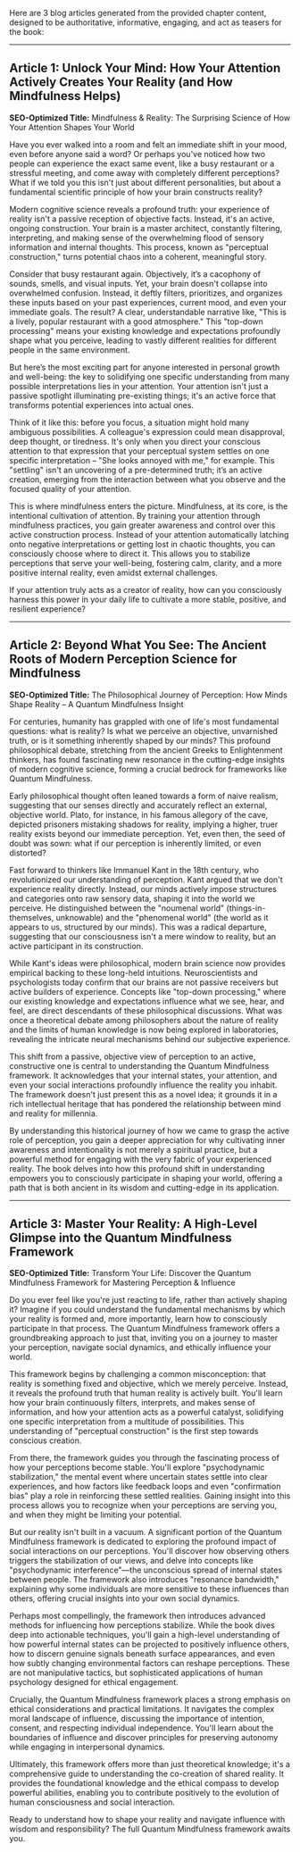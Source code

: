 Here are 3 blog articles generated from the provided chapter content, designed to be authoritative, informative, engaging, and act as teasers for the book:

---

## Article 1: Unlock Your Mind: How Your Attention Actively Creates Your Reality (and How Mindfulness Helps)

**SEO-Optimized Title:** Mindfulness & Reality: The Surprising Science of How Your Attention Shapes Your World

Have you ever walked into a room and felt an immediate shift in your mood, even before anyone said a word? Or perhaps you've noticed how two people can experience the exact same event, like a busy restaurant or a stressful meeting, and come away with completely different perceptions? What if we told you this isn't just about different personalities, but about a fundamental scientific principle of how your brain constructs reality?

Modern cognitive science reveals a profound truth: your experience of reality isn't a passive reception of objective facts. Instead, it's an active, ongoing construction. Your brain is a master architect, constantly filtering, interpreting, and making sense of the overwhelming flood of sensory information and internal thoughts. This process, known as "perceptual construction," turns potential chaos into a coherent, meaningful story.

Consider that busy restaurant again. Objectively, it’s a cacophony of sounds, smells, and visual inputs. Yet, your brain doesn't collapse into overwhelmed confusion. Instead, it deftly filters, prioritizes, and organizes these inputs based on your past experiences, current mood, and even your immediate goals. The result? A clear, understandable narrative like, "This is a lively, popular restaurant with a good atmosphere." This "top-down processing" means your existing knowledge and expectations profoundly shape what you perceive, leading to vastly different realities for different people in the same environment.

But here’s the most exciting part for anyone interested in personal growth and well-being: the key to solidifying one specific understanding from many possible interpretations lies in your attention. Your attention isn't just a passive spotlight illuminating pre-existing things; it's an active force that transforms potential experiences into actual ones.

Think of it like this: before you focus, a situation might hold many ambiguous possibilities. A colleague's expression could mean disapproval, deep thought, or tiredness. It's only when you direct your conscious attention to that expression that your perceptual system settles on one specific interpretation – "She looks annoyed with me," for example. This "settling" isn't an uncovering of a pre-determined truth; it’s an active creation, emerging from the interaction between what you observe and the focused quality of your attention.

This is where mindfulness enters the picture. Mindfulness, at its core, is the intentional cultivation of attention. By training your attention through mindfulness practices, you gain greater awareness and control over this active construction process. Instead of your attention automatically latching onto negative interpretations or getting lost in chaotic thoughts, you can consciously choose where to direct it. This allows you to stabilize perceptions that serve your well-being, fostering calm, clarity, and a more positive internal reality, even amidst external challenges.

If your attention truly acts as a creator of reality, how can you consciously harness this power in your daily life to cultivate a more stable, positive, and resilient experience?

---

## Article 2: Beyond What You See: The Ancient Roots of Modern Perception Science for Mindfulness

**SEO-Optimized Title:** The Philosophical Journey of Perception: How Minds Shape Reality – A Quantum Mindfulness Insight

For centuries, humanity has grappled with one of life's most fundamental questions: what is reality? Is what we perceive an objective, unvarnished truth, or is it something inherently shaped by our minds? This profound philosophical debate, stretching from the ancient Greeks to Enlightenment thinkers, has found fascinating new resonance in the cutting-edge insights of modern cognitive science, forming a crucial bedrock for frameworks like Quantum Mindfulness.

Early philosophical thought often leaned towards a form of naive realism, suggesting that our senses directly and accurately reflect an external, objective world. Plato, for instance, in his famous allegory of the cave, depicted prisoners mistaking shadows for reality, implying a higher, truer reality exists beyond our immediate perception. Yet, even then, the seed of doubt was sown: what if our perception is inherently limited, or even distorted?

Fast forward to thinkers like Immanuel Kant in the 18th century, who revolutionized our understanding of perception. Kant argued that we don't experience reality directly. Instead, our minds actively impose structures and categories onto raw sensory data, shaping it into the world we perceive. He distinguished between the "noumenal world" (things-in-themselves, unknowable) and the "phenomenal world" (the world as it appears to us, structured by our minds). This was a radical departure, suggesting that our consciousness isn't a mere window to reality, but an active participant in its construction.

While Kant's ideas were philosophical, modern brain science now provides empirical backing to these long-held intuitions. Neuroscientists and psychologists today confirm that our brains are not passive receivers but active builders of experience. Concepts like "top-down processing," where our existing knowledge and expectations influence what we see, hear, and feel, are direct descendants of these philosophical discussions. What was once a theoretical debate among philosophers about the nature of reality and the limits of human knowledge is now being explored in laboratories, revealing the intricate neural mechanisms behind our subjective experience.

This shift from a passive, objective view of perception to an active, constructive one is central to understanding the Quantum Mindfulness framework. It acknowledges that your internal states, your attention, and even your social interactions profoundly influence the reality you inhabit. The framework doesn't just present this as a novel idea; it grounds it in a rich intellectual heritage that has pondered the relationship between mind and reality for millennia.

By understanding this historical journey of how we came to grasp the active role of perception, you gain a deeper appreciation for why cultivating inner awareness and intentionality is not merely a spiritual practice, but a powerful method for engaging with the very fabric of your experienced reality. The book delves into how this profound shift in understanding empowers you to consciously participate in shaping your world, offering a path that is both ancient in its wisdom and cutting-edge in its application.

---

## Article 3: Master Your Reality: A High-Level Glimpse into the Quantum Mindfulness Framework

**SEO-Optimized Title:** Transform Your Life: Discover the Quantum Mindfulness Framework for Mastering Perception & Influence

Do you ever feel like you're just reacting to life, rather than actively shaping it? Imagine if you could understand the fundamental mechanisms by which your reality is formed and, more importantly, learn how to consciously participate in that process. The Quantum Mindfulness framework offers a groundbreaking approach to just that, inviting you on a journey to master your perception, navigate social dynamics, and ethically influence your world.

This framework begins by challenging a common misconception: that reality is something fixed and objective, which we merely perceive. Instead, it reveals the profound truth that human reality is actively built. You'll learn how your brain continuously filters, interprets, and makes sense of information, and how your attention acts as a powerful catalyst, solidifying one specific interpretation from a multitude of possibilities. This understanding of "perceptual construction" is the first step towards conscious creation.

From there, the framework guides you through the fascinating process of how your perceptions become stable. You'll explore "psychodynamic stabilization," the mental event where uncertain states settle into clear experiences, and how factors like feedback loops and even "confirmation bias" play a role in reinforcing these settled realities. Gaining insight into this process allows you to recognize when your perceptions are serving you, and when they might be limiting your potential.

But our reality isn't built in a vacuum. A significant portion of the Quantum Mindfulness framework is dedicated to exploring the profound impact of social interactions on our perceptions. You'll discover how observing others triggers the stabilization of our views, and delve into concepts like "psychodynamic interference"—the unconscious spread of internal states between people. The framework also introduces "resonance bandwidth," explaining why some individuals are more sensitive to these influences than others, offering crucial insights into your own social dynamics.

Perhaps most compellingly, the framework then introduces advanced methods for influencing how perceptions stabilize. While the book dives deep into actionable techniques, you'll gain a high-level understanding of how powerful internal states can be projected to positively influence others, how to discern genuine signals beneath surface appearances, and even how subtly changing environmental factors can reshape perceptions. These are not manipulative tactics, but sophisticated applications of human psychology designed for ethical engagement.

Crucially, the Quantum Mindfulness framework places a strong emphasis on ethical considerations and practical limitations. It navigates the complex moral landscape of influence, discussing the importance of intention, consent, and respecting individual independence. You'll learn about the boundaries of influence and discover principles for preserving autonomy while engaging in interpersonal dynamics.

Ultimately, this framework offers more than just theoretical knowledge; it's a comprehensive guide to understanding the co-creation of shared reality. It provides the foundational knowledge and the ethical compass to develop powerful abilities, enabling you to contribute positively to the evolution of human consciousness and social interaction.

Ready to understand how to shape your reality and navigate influence with wisdom and responsibility? The full Quantum Mindfulness framework awaits you.